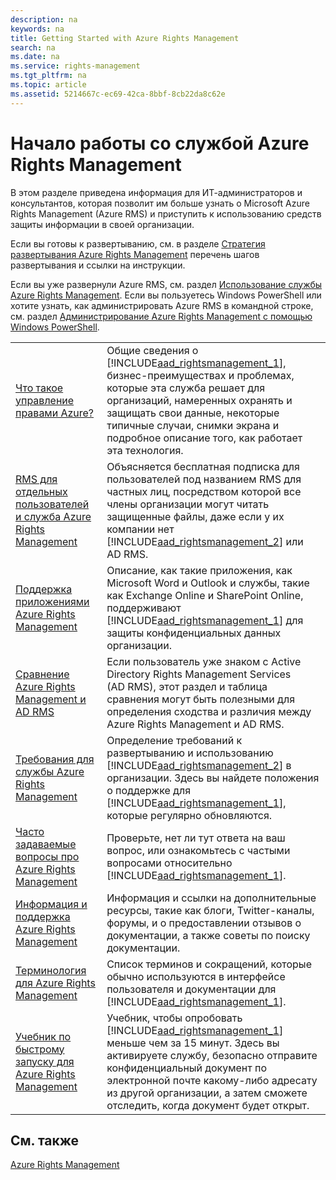 ```yaml
---
description: na
keywords: na
title: Getting Started with Azure Rights Management
search: na
ms.date: na
ms.service: rights-management
ms.tgt_pltfrm: na
ms.topic: article
ms.assetid: 5214667c-ec69-42ca-8bbf-8cb22da8c62e
---
```

# Начало работы со службой Azure Rights Management
В этом разделе приведена информация для ИТ-администраторов и консультантов, которая позволит им больше узнать о Microsoft Azure Rights Management (Azure RMS) и приступить к использованию средств защиты информации в своей организации.

Если вы готовы к развертыванию, см. в разделе [Стратегия развертывания Azure Rights Management](../Topic/Azure_Rights_Management_Deployment_Roadmap.md) перечень шагов развертывания и ссылки на инструкции.

Если вы уже развернули Azure RMS, см. раздел [Использование службы Azure Rights Management](../Topic/Using_Azure_Rights_Management.md). Если вы пользуетесь Windows PowerShell или хотите узнать, как администрировать Azure RMS в командной строке, см. раздел [Администрирование Azure Rights Management с помощью Windows PowerShell](../Topic/Administering_Azure_Rights_Management_by_Using_Windows_PowerShell.md).

|||
|-|-|
|[Что такое управление правами Azure?](../Topic/What_is_Azure_Rights_Management_.md)|Общие сведения о [!INCLUDE[aad_rightsmanagement_1](../Token/aad_rightsmanagement_1_md.md)], бизнес-преимуществах и проблемах, которые эта служба решает для организаций, намеренных охранять и защищать свои данные, некоторые типичные случаи, снимки экрана и подробное описание того, как работает эта технология.|
|[RMS для отдельных пользователей и служба Azure Rights Management](../Topic/RMS_for_Individuals_and_Azure_Rights_Management.md)|Объясняется бесплатная подписка для пользователей под названием RMS для частных лиц, посредством которой все члены организации могут читать защищенные файлы, даже если у их компании нет [!INCLUDE[aad_rightsmanagement_2](../Token/aad_rightsmanagement_2_md.md)] или AD RMS.|
|[Поддержка приложениями Azure Rights Management](../Topic/How_Applications_Support_Azure_Rights_Management.md)|Описание, как такие приложения, как Microsoft Word и Outlook и службы, такие как Exchange Online и SharePoint Online, поддерживают [!INCLUDE[aad_rightsmanagement_1](../Token/aad_rightsmanagement_1_md.md)] для защиты конфиденциальных данных организации.|
|[Сравнение Azure Rights Management и AD RMS](../Topic/Comparing_Azure_Rights_Management_and_AD_RMS.md)|Если пользователь уже знаком с Active Directory Rights Management Services (AD RMS), этот раздел и таблица сравнения могут быть полезными для определения сходства и различия между Azure Rights Management и AD RMS.|
|[Требования для службы Azure Rights Management](../Topic/Requirements_for_Azure_Rights_Management.md)|Определение требований к развертыванию и использованию [!INCLUDE[aad_rightsmanagement_2](../Token/aad_rightsmanagement_2_md.md)] в организации. Здесь вы найдете положения о поддержке для [!INCLUDE[aad_rightsmanagement_1](../Token/aad_rightsmanagement_1_md.md)], которые регулярно обновляются.|
|[Часто задаваемые вопросы про Azure Rights Management](../Topic/Frequently_Asked_Questions_for_Azure_Rights_Management.md)|Проверьте, нет ли тут ответа на ваш вопрос, или ознакомьтесь с частыми вопросами относительно [!INCLUDE[aad_rightsmanagement_1](../Token/aad_rightsmanagement_1_md.md)].|
|[Информация и поддержка Azure Rights Management](../Topic/Information_and_Support_for_Azure_Rights_Management.md)|Информация и ссылки на дополнительные ресурсы, такие как блоги, Twitter-каналы, форумы, и о предоставлении отзывов о документации, а также советы по поиску документации.|
|[Терминология для Azure Rights Management](../Topic/Terminology_for_Azure_Rights_Management.md)|Список терминов и сокращений, которые обычно используются в интерфейсе пользователя и документации для [!INCLUDE[aad_rightsmanagement_1](../Token/aad_rightsmanagement_1_md.md)].|
|[Учебник по быстрому запуску для Azure Rights Management](../Topic/Quick_Start_Tutorial_for_Azure_Rights_Management.md)|Учебник, чтобы опробовать [!INCLUDE[aad_rightsmanagement_1](../Token/aad_rightsmanagement_1_md.md)] меньше чем за 15 минут. Здесь вы активируете службу, безопасно отправите конфиденциальный документ по электронной почте какому-либо адресату из другой организации, а затем сможете отследить, когда документ будет открыт.|

## См. также
[Azure Rights Management](../Topic/Azure_Rights_Management.md)

